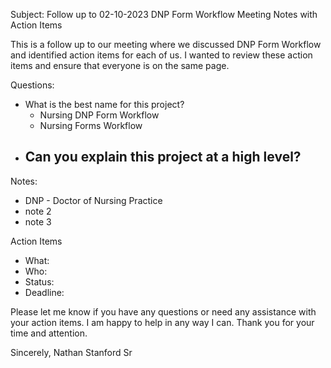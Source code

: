 Subject: 
Follow up to 02-10-2023 DNP Form Workflow Meeting Notes with Action Items

This is a follow up to our meeting where we discussed DNP Form Workflow and identified action items for each of us. I wanted to review these action items and ensure that everyone is on the same page. 

 Questions:
- What is the best name for this project?
	- Nursing DNP Form Workflow
	- Nursing Forms Workflow
- Can you explain this project at a high level?
	- 

 Notes:
- DNP - Doctor of Nursing Practice
- note 2
- note 3

Action Items
- What: 
- Who: 
- Status: 
- Deadline: 

Please let me know if you have any questions or need any assistance with your action items. I am happy to help in any way I can. Thank you for your time and attention.  

Sincerely,
Nathan Stanford Sr



